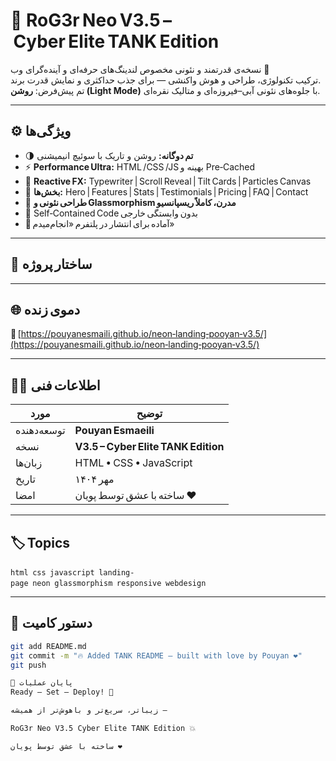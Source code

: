 # 🚀 RoG3r Neo V3.5 – Cyber Elite TANK Edition

نسخه‌ی قدرتمند و نئونی مخصوص لندینگ‌های حرفه‌ای و آینده‌گرای وب 💫  
ترکیب تکنولوژی، طراحی و هوش واکنشی — برای جذب حداکثری و نمایش قدرت برند.  
تم پیش‌فرض: **روشن (Light Mode)** با جلوه‌های نئونی آبی–فیروزه‌ای و متالیک نقره‌ای.

---

## ⚙️ ویژگی‌ها

- 🌗 **تم دوگانه:** روشن و تاریک با سوئیچ انیمیشنی  
- ⚡ **Performance Ultra:** HTML /CSS /JS بهینه و Pre‑Cached  
- 🧠 **Reactive FX:** Typewriter | Scroll Reveal | Tilt Cards | Particles Canvas  
- 💬 **بخش‌ها:** Hero | Features | Stats | Testimonials | Pricing | FAQ | Contact  
- 🔮 **طراحی نئونی و Glassmorphism مدرن، کاملاً ریسپانسیو**  
- 🧬 Self‑Contained Code بدون وابستگی خارجی  
- 🚀 آماده برای انتشار در پلتفرم «انجام‌میدم»

---

## 📁 ساختار پروژه

---

## 🌐 دموی زنده

🔗 [https://pouyanesmaili.github.io/neon‑landing‑pooyan‑v3.5/](https://pouyanesmaili.github.io/neon‑landing‑pooyan‑v3.5/)

---

## 👨‍💻 اطلاعات فنی

| مورد | توضیح |
|------|--------|
| توسعه‌دهنده | **Pouyan Esmaeili** |
| نسخه | **V3.5 – Cyber Elite TANK Edition** |
| زبان‌ها | HTML • CSS • JavaScript |
| تاریخ | مهر ۱۴۰۴ |
| امضا | ساخته با عشق توسط پویان ❤️ |

---

## 🏷 Topics  
`html`  `css`  `javascript`  `landing-page`  `neon`  `glassmorphism`  `responsive`  `webdesign`

---

## 💾 دستور کامیت
```bash
git add README.md
git commit -m "🔥 Added TANK README – built with love by Pouyan ❤️"
git push

🧩 پایان عملیات
Ready – Set – Deploy! 🚀

زیباتر، سریع‌تر و باهوش‌تر از همیشه —

RoG3r Neo V3.5 Cyber Elite TANK Edition 💥

ساخته با عشق توسط پویان ❤️
